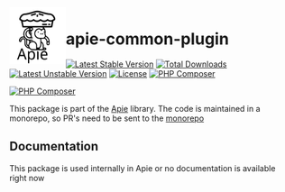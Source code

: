 <img src="https://raw.githubusercontent.com/apie-lib/apie-lib-monorepo/main/docs/apie-logo.svg" width="100px" align="left" />
<h1>apie-common-plugin</h1>






 [![Latest Stable Version](https://poser.pugx.org/apie/apie-common-plugin/v)](https://packagist.org/packages/apie/apie-common-plugin) [![Total Downloads](https://poser.pugx.org/apie/apie-common-plugin/downloads)](https://packagist.org/packages/apie/apie-common-plugin) [![Latest Unstable Version](https://poser.pugx.org/apie/apie-common-plugin/v/unstable)](https://packagist.org/packages/apie/apie-common-plugin) [![License](https://poser.pugx.org/apie/apie-common-plugin/license)](https://packagist.org/packages/apie/apie-common-plugin) [![PHP Composer](https://apie-lib.github.io/projectCoverage/coverage-apie-common-plugin.svg)](https://apie-lib.github.io/projectCoverage/apie-common-plugin/index.html)  

[![PHP Composer](https://github.com/apie-lib/apie-common-plugin/actions/workflows/php.yml/badge.svg?event=push)](https://github.com/apie-lib/apie-common-plugin/actions/workflows/php.yml)

This package is part of the [Apie](https://github.com/apie-lib) library.
The code is maintained in a monorepo, so PR's need to be sent to the [monorepo](https://github.com/apie-lib/apie-lib-monorepo/pulls)

## Documentation
This package is used internally in Apie or no documentation is available right now
